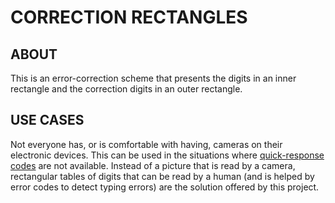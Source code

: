 # CORRECTION RECTANGLES

## ABOUT

This is an error-correction scheme that presents the digits in an inner rectangle and the correction digits in an outer rectangle.

## USE CASES

Not everyone has, or is comfortable with having, cameras on their electronic devices. This can be used in the situations where [quick-response codes](https://en.wikipedia.org/wiki/QR_code) are not available. Instead of a picture that is read by a camera, rectangular tables of digits that can be read by a human (and is helped by error codes to detect typing errors) are the solution offered by this project.
